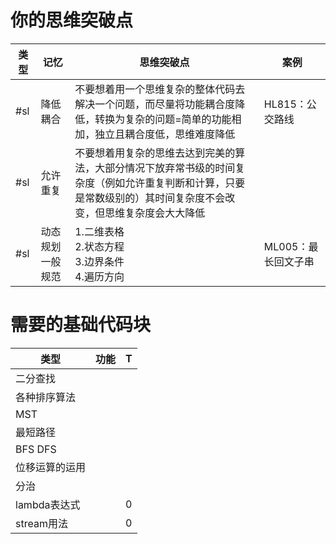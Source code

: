 # 你的思维突破点

| 类型 | 记忆             | 思维突破点                                                   | 案例                |
| ---- | ---------------- | ------------------------------------------------------------ | ------------------- |
| #sl  | 降低耦合         | 不要想着用一个思维复杂的整体代码去解决一个问题，而尽量将功能耦合度降低，转换为复杂的问题=简单的功能相加，独立且耦合度低，思维难度降低 | HL815：公交路线     |
| #sl  | 允许重复         | 不要想着用复杂的思维去达到完美的算法，大部分情况下放弃常书级的时间复杂度（例如允许重复判断和计算，只要是常数级别的）其时间复杂度不会改变，但思维复杂度会大大降低 |                     |
| #sl  | 动态规划一般规范 | 1.二维表格<br />2.状态方程<br />3.边界条件<br />4.遍历方向   | ML005：最长回文子串 |

# 需要的基础代码块

| 类型           | 功能 | T    |
| -------------- | ---- | ---- |
| 二分查找       |      |      |
| 各种排序算法   |      |      |
| MST            |      |      |
| 最短路径       |      |      |
| BFS  DFS       |      |      |
| 位移运算的运用 |      |      |
| 分治           |      |      |
| lambda表达式   |      | 0    |
| stream用法     |      | 0    |